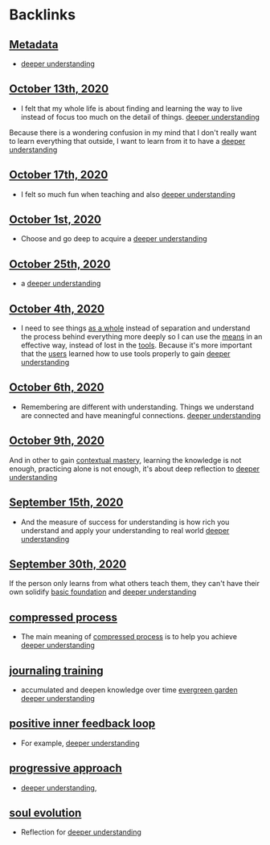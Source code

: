 
# Backlinks
## [Metadata](<Metadata.md>)
- [deeper understanding](<deeper understanding.md>)

## [October 13th, 2020](<October 13th, 2020.md>)
- I felt that my whole life is about finding and learning the way to live instead of focus too much on the detail of things. [deeper understanding](<deeper understanding.md>)

Because there is a wondering confusion in my mind that I don't really want to learn everything that outside, I want to learn from it to have a [deeper understanding](<deeper understanding.md>)

## [October 17th, 2020](<October 17th, 2020.md>)
- I felt so much fun when teaching and also [deeper understanding](<deeper understanding.md>)

## [October 1st, 2020](<October 1st, 2020.md>)
- Choose and go deep to acquire a [deeper understanding](<deeper understanding.md>)

## [October 25th, 2020](<October 25th, 2020.md>)
- a [deeper understanding](<deeper understanding.md>)

## [October 4th, 2020](<October 4th, 2020.md>)
- I need to see things [as a whole](<as a whole.md>) instead of separation and understand the process behind everything more deeply so I can use the [means](<means.md>) in an effective way, instead of lost in the [tools](<tools.md>). Because it's more important that the [users](<users.md>) learned how to use tools properly to gain [deeper understanding](<deeper understanding.md>)

## [October 6th, 2020](<October 6th, 2020.md>)
- Remembering are different with understanding. Things we understand are connected and have meaningful connections. [deeper understanding](<deeper understanding.md>)

## [October 9th, 2020](<October 9th, 2020.md>)
And in other to gain [contextual mastery](<contextual mastery.md>), learning the knowledge is not enough, practicing alone is not enough, it's about deep reflection to [deeper understanding](<deeper understanding.md>)

## [September 15th, 2020](<September 15th, 2020.md>)
- And the measure of success for understanding is how rich you understand and apply your understanding to real world [deeper understanding](<deeper understanding.md>)

## [September 30th, 2020](<September 30th, 2020.md>)
If the person only learns from what others teach them, they can't have their own solidify [basic foundation](<basic foundation.md>) and [deeper understanding](<deeper understanding.md>)

## [compressed process](<compressed process.md>)
- The main meaning of [compressed process](<compressed process.md>) is to help you achieve [deeper understanding](<deeper understanding.md>)

## [journaling training](<journaling training.md>)
- accumulated and deepen knowledge over time [evergreen garden](<evergreen garden.md>) [deeper understanding](<deeper understanding.md>)

## [positive inner feedback loop](<positive inner feedback loop.md>)
- For example, [deeper understanding](<deeper understanding.md>)

## [progressive approach](<progressive approach.md>)
- [deeper understanding](<deeper understanding.md>),

## [soul evolution](<soul evolution.md>)
- Reflection for [deeper understanding](<deeper understanding.md>)

